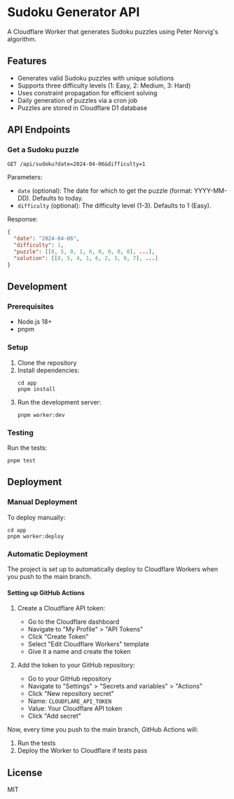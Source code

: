 # Sudoku Generator API

A Cloudflare Worker that generates Sudoku puzzles using Peter Norvig's algorithm.

## Features

- Generates valid Sudoku puzzles with unique solutions
- Supports three difficulty levels (1: Easy, 2: Medium, 3: Hard)
- Uses constraint propagation for efficient solving
- Daily generation of puzzles via a cron job
- Puzzles are stored in Cloudflare D1 database

## API Endpoints

### Get a Sudoku puzzle

```
GET /api/sudoku?date=2024-04-06&difficulty=1
```

Parameters:
- `date` (optional): The date for which to get the puzzle (format: YYYY-MM-DD). Defaults to today.
- `difficulty` (optional): The difficulty level (1-3). Defaults to 1 (Easy).

Response:
```json
{
  "date": "2024-04-06",
  "difficulty": 1,
  "puzzle": [[0, 5, 0, 1, 6, 0, 0, 0, 0], ...],
  "solution": [[8, 5, 4, 1, 6, 2, 3, 9, 7], ...]
}
```

## Development

### Prerequisites

- Node.js 18+
- pnpm

### Setup

1. Clone the repository
2. Install dependencies:
   ```
   cd app
   pnpm install
   ```
3. Run the development server:
   ```
   pnpm worker:dev
   ```

### Testing

Run the tests:
```
pnpm test
```

## Deployment

### Manual Deployment

To deploy manually:

```
cd app
pnpm worker:deploy
```

### Automatic Deployment

The project is set up to automatically deploy to Cloudflare Workers when you push to the main branch.

#### Setting up GitHub Actions

1. Create a Cloudflare API token:
   - Go to the Cloudflare dashboard
   - Navigate to "My Profile" > "API Tokens"
   - Click "Create Token"
   - Select "Edit Cloudflare Workers" template
   - Give it a name and create the token

2. Add the token to your GitHub repository:
   - Go to your GitHub repository
   - Navigate to "Settings" > "Secrets and variables" > "Actions"
   - Click "New repository secret"
   - Name: `CLOUDFLARE_API_TOKEN`
   - Value: Your Cloudflare API token
   - Click "Add secret"

Now, every time you push to the main branch, GitHub Actions will:
1. Run the tests
2. Deploy the Worker to Cloudflare if tests pass

## License

MIT
